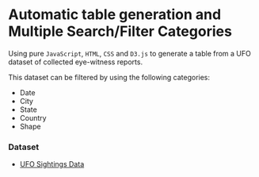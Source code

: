 # Automatic table generation and Multiple Search/Filter Categories

Using pure `JavaScript`, `HTML`, `CSS` and `D3.js` to generate a table from a UFO dataset of collected eye-witness reports.

This dataset can be filtered by using the following categories:
* Date
* City
* State
* Country
* Shape

### Dataset
* [UFO Sightings Data](static/js/data.js)
